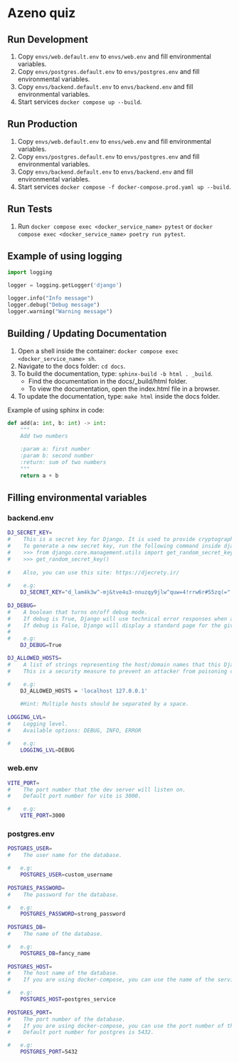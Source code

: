 # Azeno quiz

## Run Development

1. Copy `envs/web.default.env` to `envs/web.env` and fill environmental variables.
2. Copy `envs/postgres.default.env` to `envs/postgres.env` and fill environmental variables.
3. Copy `envs/backend.default.env` to `envs/backend.env` and fill environmental variables.
4. Start services `docker compose up --build`.

## Run Production

1. Copy `envs/web.default.env` to `envs/web.env` and fill environmental variables.
2. Copy `envs/postgres.default.env` to `envs/postgres.env` and fill environmental variables.
3. Copy `envs/backend.default.env` to `envs/backend.env` and fill environmental variables.
4. Start services `docker compose -f docker-compose.prod.yaml up --build`.


## Run Tests
1. Run `docker compose exec <docker_service_name> pytest` or `docker compose exec <docker_service_name> poetry run pytest`.


## Example of using logging
```python
import logging

logger = logging.getLogger('django')

logger.info("Info message")
logger.debug("Debug message")
logger.warning("Warning message")
```

## Building / Updating Documentation

1. Open a shell inside the container: `docker compose exec <docker_service_name> sh`.
2. Navigate to the docs folder: `cd docs`.
3. To build the documentation, type: `sphinx-build -b html . _build`.
   - Find the documentation in the docs/_build/html folder.
   - To view the documentation, open the index.html file in a browser.
4. To update the documentation, type: `make html` inside the docs folder.


Example of using sphinx in code:
```python
def add(a: int, b: int) -> int:
    """
    Add two numbers

    :param a: first number
    :param b: second number
    :return: sum of two numbers
    """
    return a + b
```

## Filling environmental variables

### backend.env
```bash
DJ_SECRET_KEY=
#    This is a secret key for Django. It is used to provide cryptographic signing, and should be set to a unique, unpredictable value.
#    To generate a new secret key, run the following command inside django shell:
#    >>> from django.core.management.utils import get_random_secret_key
#    >>> get_random_secret_key()
    
#    Also, you can use this site: https://djecrety.ir/
    
#    e.g:
    DJ_SECRET_KEY="d_lam4k3w^-mj&tve4u3-nnuzqy9jlw^quw=4!rrw6r#55zq(="
    
DJ_DEBUG=
#    A boolean that turns on/off debug mode.
#    If debug is True, Django will use technical error responses when an exception occurs.
#    If debug is False, Django will display a standard page for the given exception, provided by the handler for that exception.
#    
#    e.g:
    DJ_DEBUG=True

DJ_ALLOWED_HOSTS=
#    A list of strings representing the host/domain names that this Django site can serve.
#    This is a security measure to prevent an attacker from poisoning caches and password reset emails with links to malicious hosts by submitting requests with a fake HTTP Host header, which is possible even under many seemingly-safe web server configurations.

#    e.g:
    DJ_ALLOWED_HOSTS = 'localhost 127.0.0.1'
    
    #Hint: Multiple hosts should be separated by a space.
    
LOGGING_LVL=
#    Logging level. 
#    Available options: DEBUG, INFO, ERROR

#    e.g:
    LOGGING_LVL=DEBUG
```
### web.env
```bash
VITE_PORT=
#    The port number that the dev server will listen on.
#    Default port number for vite is 3000.

#    e.g:
    VITE_PORT=3000
```
### postgres.env
```bash
POSTGRES_USER=
#    The user name for the database.

#   e.g:
    POSTGRES_USER=custom_username
    
POSTGRES_PASSWORD=
#    The password for the database.

#   e.g:
    POSTGRES_PASSWORD=strong_password
    
POSTGRES_DB=
#    The name of the database.

#   e.g:
    POSTGRES_DB=fancy_name
    
POSTGRES_HOST=
#    The host name of the database.
#    If you are using docker-compose, you can use the name of the service.

#   e.g:
    POSTGRES_HOST=postgres_service
    
POSTGRES_PORT=
#    The port number of the database.
#    If you are using docker-compose, you can use the port number of the service.
#    Default port number for postgres is 5432.

#   e.g:
    POSTGRES_PORT=5432
```
